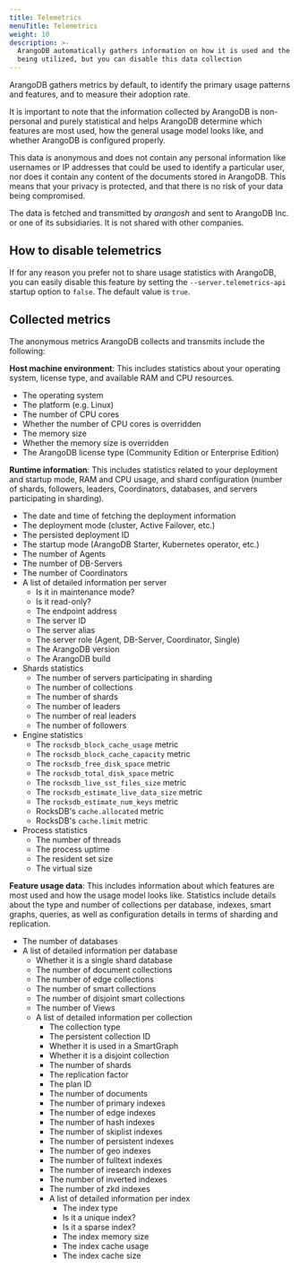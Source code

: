 ```yaml
---
title: Telemetrics
menuTitle: Telemetrics
weight: 10
description: >-
  ArangoDB automatically gathers information on how it is used and the features
  being utilized, but you can disable this data collection
---
```

ArangoDB gathers metrics by default, to identify the primary usage patterns and
features, and to measure their adoption rate.

It is important to note that the information collected by ArangoDB is
non-personal and purely statistical and helps ArangoDB determine which
features are most used, how the general usage model looks like, and
whether ArangoDB is configured properly.

This data is anonymous and does not contain any personal information like
usernames or IP addresses that could be used to identify a particular user, nor
does it contain any content of the documents stored in ArangoDB.
This means that your privacy is protected, and that there is no risk of your
data being compromised.

The data is fetched and transmitted by _arangosh_ and sent to ArangoDB Inc. or
one of its subsidiaries. It is not shared with other companies.

## How to disable telemetrics

If for any reason you prefer not to share usage statistics with ArangoDB, you
can easily disable this feature by setting the `--server.telemetrics-api`
startup option to `false`. The default value is `true`.

## Collected metrics

The anonymous metrics ArangoDB collects and transmits include the following:

**Host machine environment**: This includes statistics about your operating
system, license type, and available RAM and CPU resources.

- The operating system
- The platform (e.g. Linux)
- The number of CPU cores
- Whether the number of CPU cores is overridden
- The memory size
- Whether the memory size is overridden
- The ArangoDB license type (Community Edition or Enterprise Edition)

**Runtime information**: This includes statistics related to your deployment
and startup mode, RAM and CPU usage, and shard configuration (number of
shards, followers, leaders, Coordinators, databases, and servers participating
in sharding).

- The date and time of fetching the deployment information
- The deployment mode (cluster, Active Failover, etc.)
- The persisted deployment ID
- The startup mode (ArangoDB Starter, Kubernetes operator, etc.)
- The number of Agents
- The number of DB-Servers
- The number of Coordinators
- A list of detailed information per server
  - Is it in maintenance mode?
  - Is it read-only?
  - The endpoint address
  - The server ID
  - The server alias
  - The server role (Agent, DB-Server, Coordinator, Single)
  - The ArangoDB version
  - The ArangoDB build
- Shards statistics
  - The number of servers participating in sharding
  - The number of collections
  - The number of shards
  - The number of leaders
  - The number of real leaders
  - The number of followers
- Engine statistics
  - The `rocksdb_block_cache_usage` metric
  - The `rocksdb_block_cache_capacity` metric
  - The `rocksdb_free_disk_space` metric
  - The `rocksdb_total_disk_space` metric
  - The `rocksdb_live_sst_files_size` metric
  - The `rocksdb_estimate_live_data_size` metric
  - The `rocksdb_estimate_num_keys` metric
  - RocksDB's `cache.allocated` metric
  - RocksDB's `cache.limit` metric
- Process statistics
  - The number of threads
  - The process uptime
  - The resident set size
  - The virtual size

**Feature usage data**: This includes information about which features are
most used and how the usage model looks like. Statistics include details about
the type and number of collections per database, indexes, smart graphs, queries,
as well as configuration details in terms of sharding and replication.

- The number of databases
- A list of detailed information per database
  - Whether it is a single shard database
  - The number of document collections
  - The number of edge collections
  - The number of smart collections
  - The number of disjoint smart collections
  - The number of Views
  - A list of detailed information per collection
    - The collection type
    - The persistent collection ID
    - Whether it is used in a SmartGraph
    - Whether it is a disjoint collection
    - The number of shards
    - The replication factor
    - The plan ID
    - The number of documents
    - The number of primary indexes
    - The number of edge indexes
    - The number of hash indexes
    - The number of skiplist indexes
    - The number of persistent indexes
    - The number of geo indexes
    - The number of fulltext indexes
    - The number of iresearch indexes
    - The number of inverted indexes
    - The number of zkd indexes
    - A list of detailed information per index
      - The index type
      - Is it a unique index?
      - Is it a sparse index?
      - The index memory size
      - The index cache usage
      - The index cache size
